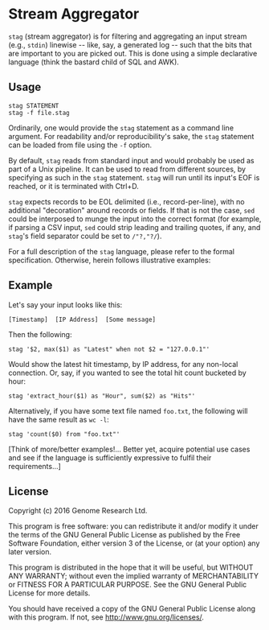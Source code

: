 # Stream Aggregator

`stag` (stream aggregator) is for filtering and aggregating an input
stream (e.g., `stdin`) linewise -- like, say, a generated log -- such
that the bits that are important to you are picked out. This is done
using a simple declarative language (think the bastard child of SQL and
AWK).

## Usage

    stag STATEMENT
    stag -f file.stag

Ordinarily, one would provide the `stag` statement as a command line
argument. For readability and/or reproducibility's sake, the `stag`
statement can be loaded from file using the `-f` option.

By default, `stag` reads from standard input and would probably be used
as part of a Unix pipeline. It can be used to read from different
sources, by specifying as such in the `stag` statement. `stag` will run
until its input's EOF is reached, or it is terminated with Ctrl+D.

`stag` expects records to be EOL delimited (i.e., record-per-line), with
no additional "decoration" around records or fields. If that is not the
case, `sed` could be interposed to munge the input into the correct
format (for example, if parsing a CSV input, `sed` could strip leading
and trailing quotes, if any, and `stag`'s field separator could be set
to `/"?,"?/`).

For a full description of the `stag` language, please refer to the
formal specification. Otherwise, herein follows illustrative examples:

<!--
### Scalar Functions

#### String Functions

* `length(INPUT)` String length [Normalised Unicode characters? Bytes?]
* `substring(INPUT, X, Y)`
* ...

[Do we assume all input is UTF8?]

#### Mathematical Functions

* ...

#### Datetime Functions

* ...

[Others? Conditional expressions, like SQL CASE?...]

### Aggregation Functions

Function | Input Type         | Output Type        | Description
-------- | ------------------ | ------------------ | -------------------
`count`  | Any                | Numeric            | Count of input
`sum`    | Numeric            | Numeric            | Sum of input
`mean`   | Numeric            | Numeric            | Arithmetic mean of input
`max`    | Numeric / Datetime | Numeric / Datetime | Maximum input
`min`    | Numeric / Datetime | Numeric / Datetime | Minimum input
`first`  | Any                | Any                | First value in input
`last`   | Any                | Any                | Last value in input

[Others? Standard deviation? Median? Percentiles?...]
-->

## Example

Let's say your input looks like this:

    [Timestamp]  [IP Address]  [Some message]

Then the following:

    stag '$2, max($1) as "Latest" when not $2 = "127.0.0.1"'

Would show the latest hit timestamp, by IP address, for any non-local
connection. Or, say, if you wanted to see the total hit count bucketed
by hour:

    stag 'extract_hour($1) as "Hour", sum($2) as "Hits"'

Alternatively, if you have some text file named `foo.txt`, the following
will have the same result as `wc -l`:

    stag 'count($0) from "foo.txt"'

[Think of more/better examples!... Better yet, acquire potential use
cases and see if the language is sufficiently expressive to fulfil their
requirements...]

## License

Copyright (c) 2016 Genome Research Ltd.

This program is free software: you can redistribute it and/or modify it
under the terms of the GNU General Public License as published by the
Free Software Foundation, either version 3 of the License, or (at your
option) any later version.

This program is distributed in the hope that it will be useful, but
WITHOUT ANY WARRANTY; without even the implied warranty of
MERCHANTABILITY or FITNESS FOR A PARTICULAR PURPOSE. See the GNU General
Public License for more details.

You should have received a copy of the GNU General Public License along
with this program. If not, see <http://www.gnu.org/licenses/>.
